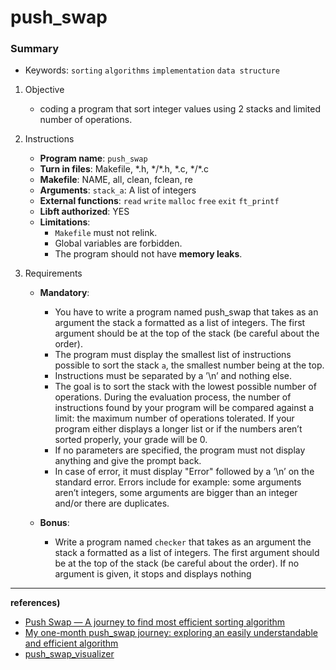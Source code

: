 # push_swap

### Summary

- Keywords: `sorting` `algorithms` `implementation` `data structure`

1. Objective

   - coding a program that sort integer values using 2 stacks and limited number of operations.

2. Instructions

   - **Program name**: `push_swap`
   - **Turn in files**: Makefile, \*.h, \*/\*.h, \*.c, \*/\*.c
   - **Makefile**: NAME, all, clean, fclean, re
   - **Arguments**: `stack_a`: A list of integers
   - **External functions**: `read` `write` `malloc` `free` `exit` `ft_printf`
   - **Libft authorized**: YES
   - **Limitations**:
     - `Makefile` must not relink.
     - Global variables are forbidden.
     - The program should not have **memory leaks**.

3. Requirements

   - **Mandatory**:

     - You have to write a program named push_swap that takes as an argument the stack a formatted as a list of integers. The first argument should be at the top of the stack (be careful about the order).
     - The program must display the smallest list of instructions possible to sort the stack `a`, the smallest number being at the top.
     - Instructions must be separated by a ’\n’ and nothing else.
     - The goal is to sort the stack with the lowest possible number of operations. During the evaluation process, the number of instructions found by your program will be compared against a limit: the maximum number of operations tolerated. If your program either displays a longer list or if the numbers aren’t sorted properly, your grade will be 0.
     - If no parameters are specified, the program must not display anything and give the prompt back.
     - In case of error, it must display "Error" followed by a ’\n’ on the standard error. Errors include for example: some arguments aren’t integers, some arguments are bigger than an integer and/or there are duplicates.

   - **Bonus**:
     - Write a program named `checker` that takes as an argument the stack a formatted as a list of integers. The first argument should be at the top of the stack (be careful about the order). If no argument is given, it stops and displays nothing

---

**references)**

- [Push Swap — A journey to find most efficient sorting algorithm](https://medium.com/@ayogun/push-swap-c1f5d2d41e97)
- [My one-month push_swap journey: exploring an easily understandable and efficient algorithm](https://medium.com/@YYBer/my-one-month-push-swap-journey-explore-an-easily-understand-and-efficient-algorithm-11449eb17752)
- [push_swap_visualizer](https://github.com/o-reo/push_swap_visualizer)
